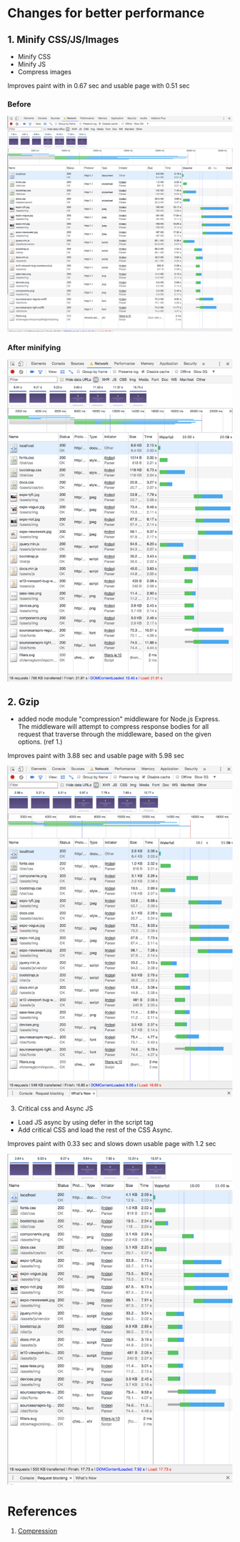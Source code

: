 # Changes for better performance

## 1. Minify CSS/JS/Images
* Minify CSS
* Minify JS
* Compress images

Improves paint with in 0.67 sec and usable page with 0.51 sec

### Before
![Before](https://github.com/fennadew/performance-matters/blob/performance-3/src/assets/img/start.png "Before")

### After minifying
![After minifying](https://github.com/fennadew/performance-matters/blob/performance-3/src/assets/img/minify.png "After minifying")

## 2. Gzip
* added node module "compression" middleware for Node.js Express. The middleware will attempt to compress response bodies for all request that traverse through the middleware, based on the given options. (ref 1.)

Improves paint with 3.88 sec and usable page with 5.98 sec

![After gzip](https://github.com/fennadew/performance-matters/blob/performance-3/src/assets/img/gzip-low.png "After gzip")

3. Critical css and Async JS
* Load JS async by using defer in the script tag
* Add critical CSS and load the rest of the CSS Async.

Improves paint with 0.33 sec and slows down usable page with 1.2 sec

![After cssloader](https://github.com/fennadew/performance-matters/blob/performance-3/src/assets/img/cssloader.png "After cssloader")

# References
1. [Compression](https://www.npmjs.com/package/compression)
